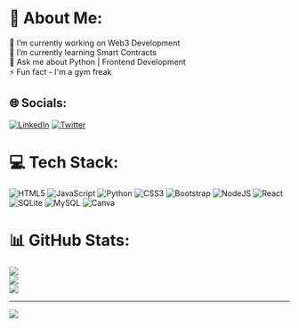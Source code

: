 # 💫 About Me:
🔭 I’m currently working on Web3 Development<br>🌱 I’m currently learning Smart Contracts<br>💬 Ask me about Python | Frontend Development <br>⚡ Fun fact - I'm a gym freak


## 🌐 Socials:
[![LinkedIn](https://img.shields.io/badge/LinkedIn-%230077B5.svg?logo=linkedin&logoColor=white)](https://linkedin.com/in/https://www.linkedin.com/in/adarsh-tripathi-a26aab215/) [![Twitter](https://img.shields.io/badge/Twitter-%231DA1F2.svg?logo=Twitter&logoColor=white)](https://twitter.com/https://twitter.com/Adarsh_64) 

# 💻 Tech Stack:
![HTML5](https://img.shields.io/badge/html5-%23E34F26.svg?style=flat&logo=html5&logoColor=white) ![JavaScript](https://img.shields.io/badge/javascript-%23323330.svg?style=flat&logo=javascript&logoColor=%23F7DF1E) ![Python](https://img.shields.io/badge/python-3670A0?style=flat&logo=python&logoColor=ffdd54) ![CSS3](https://img.shields.io/badge/css3-%231572B6.svg?style=flat&logo=css3&logoColor=white) ![Bootstrap](https://img.shields.io/badge/bootstrap-%23563D7C.svg?style=flat&logo=bootstrap&logoColor=white) ![NodeJS](https://img.shields.io/badge/node.js-6DA55F?style=flat&logo=node.js&logoColor=white) ![React](https://img.shields.io/badge/react-%2320232a.svg?style=flat&logo=react&logoColor=%2361DAFB) ![SQLite](https://img.shields.io/badge/sqlite-%2307405e.svg?style=flat&logo=sqlite&logoColor=white) ![MySQL](https://img.shields.io/badge/mysql-%2300f.svg?style=flat&logo=mysql&logoColor=white) ![Canva](https://img.shields.io/badge/Canva-%2300C4CC.svg?style=flat&logo=Canva&logoColor=white)
# 📊 GitHub Stats:
![](https://github-readme-stats.vercel.app/api?username=adarsht24&theme=nord&hide_border=false&include_all_commits=false&count_private=false)<br/>
![](https://github-readme-streak-stats.herokuapp.com/?user=adarsht24&theme=nord&hide_border=false)<br/>
![](https://github-readme-stats.vercel.app/api/top-langs/?username=adarsht24&theme=nord&hide_border=false&include_all_commits=false&count_private=false&layout=compact)

---
[![](https://visitcount.itsvg.in/api?id=adarsht24&icon=0&color=0)](https://visitcount.itsvg.in)
